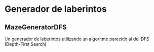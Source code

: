 # Generador de laberintos

## MazeGeneratorDFS
 
Un generador de laberintos utilizando un algoritmo parecido al del DFS (Depth-First Search)
